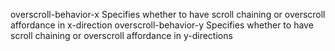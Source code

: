 overscroll-behavior-x
    Specifies whether to have scroll chaining or overscroll affordance in x-direction
overscroll-behavior-y
    Specifies whether to have scroll chaining or overscroll affordance in y-directions
